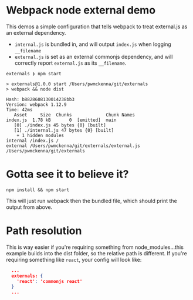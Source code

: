 # Webpack node external demo

This demos a simple configuration that tells webpack to treat external.js as an external dependency.

- `internal.js` is bundled in, and will output `index.js` when logging `__filename`
- `external.js` is set as an external commonjs dependency, and will correctly report `external.js` as its `__filename`.

```bs
externals ❯ npm start

> externals@1.0.0 start /Users/pwmckenna/git/externals
> webpack && node dist

Hash: b8828608130014238bb3
Version: webpack 1.12.9
Time: 42ms
   Asset     Size  Chunks             Chunk Names
index.js  1.78 kB       0  [emitted]  main
   [0] ./index.js 45 bytes {0} [built]
   [1] ./internal.js 47 bytes {0} [built]
    + 1 hidden modules
internal /index.js /
external /Users/pwmckenna/git/externals/external.js /Users/pwmckenna/git/externals
```

# Gotta see it to believe it?

`npm install && npm start`

This will just run webpack then the bundled file, which should print the output from above.

# Path resolution

This is way easier if you're requiring something from node_modules...this example builds into the dist folder, so the relative path is different. If you're requiring something like `react`, your config will look like:

```json
  ...
  externals: {
    'react': 'commonjs react'
  }
  ...
```